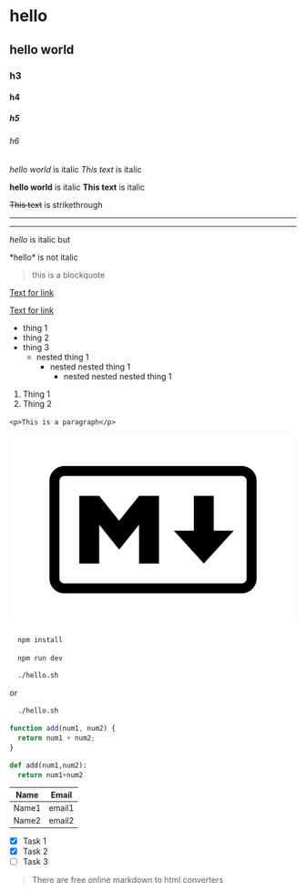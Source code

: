 <!-- Header -->

# hello

## hello world

### h3

#### h4

##### h5

###### h6

<!-- Italic -->
<!-- we can also use * for italic

for example :

*hello*

will return "hello" in italic but when we save it vscode automatically converts it into the second style which uses underscore

-->

_hello world_ is italic
_This text_ is italic

<!-- Strong text -->
<!--
We can also use double underscore for strong text
like


__hello__


will display "hello" as a strong text
but when we save it vs code converts it into first style which uses double asterisk **

-->

**hello world** is italic
**This text** is italic

<!-- Strikethrough -->
<!-- we use double tilda for strikethrough -->

~~This text~~ is strikethrough

<!-- Horizontal Rule -->
<!-- we can use

triple hyphen ---

or


triple underscore

but when saved vsCode converts triple underscore to triple hyphen


-->

---

---

<!-- We can escape the characters using backslash -->

_hello_ is italic
but

\*hello\* is not italic

<!-- Blockquotes -->

> this is a blockquote

<!-- Links

text for link goes inside []

and the link goes inside () adjacent to []

and the title should be next to the link in double quotes (or single quotes)

title will be shown when the mouse hovers over the link


-->

[Text for link](https://www.google.com)

[Text for link](https://www.google.com "Google")

<!-- Unordered list

We can use asterisk or hyphen

* thing 1
* thing 2
* thing 3

or

- thing 1
- thing 2
- thing 3

but when saved vscode converts it into hyphen

-->

- thing 1
- thing 2
- thing 3
  - nested thing 1
    - nested nested thing 1
      - nested nested nested thing 1

<!-- Ordered list

Nested list "Don't know"


-->

1. Thing 1
1. Thing 2

<!-- Inline Code Block -->

`<p>This is a paragraph</p>`

<!-- Images -->
<!-- similar to links but we have to put an exclamation mark before square brackets -->

<!-- ![Markdown Logo][def2]

[def2]: https://markdown-here.com/img/icon256.png -->

<!-- After ![markdown logo][def] there should be atleast 2 newline characters before adding "def:./Markdown-logo" or
"def: https://markdown-here.com/img/icon256.png"
-->

![Markdown Logo][def]

[def]: ./Markdown-Logo.png

<!-- Github Markdown -->

<!-- Code Blocks -->

```
  npm install

  npm run dev
```

<!-- For Code blocks of bash language -->

```bash
  ./hello.sh
```

or

```BASH
  ./hello.sh
```

<!-- For Code blocks of javascript language -->

```javascript
function add(num1, num2) {
  return num1 + num2;
}
```

<!-- For Code blocks of python language -->

```python
def add(num1,num2):
  return num1+num2
```

<!-- Tables -->

| Name  | Email  |
| ----- | ------ |
| Name1 | email1 |
| Name2 | email2 |

<!-- Task Lists -->
<!--
Checked box has an x inside the square brackets
non-checked boxes has a space inside the square brackets

-->

- [x] Task 1
- [x] Task 2
- [ ] Task 3

> There are free online markdown to html converters
